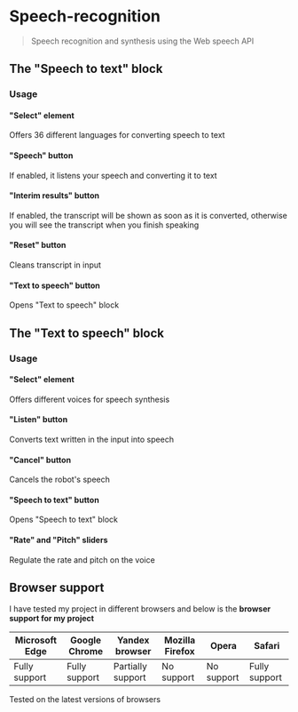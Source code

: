 # Speech-recognition

> Speech recognition and synthesis using the Web speech API

## The "Speech to text" block

### Usage

#### "Select" element

Offers 36 different languages for converting speech to text

#### "Speech" button

If enabled, it listens your speech and converting it to text

#### "Interim results" button

If enabled, the transcript will be shown as soon as it is converted, otherwise you will see the transcript when you finish speaking

#### "Reset" button

Cleans transcript in input

#### "Text to speech" button

Opens "Text to speech" block

## The "Text to speech" block

### Usage

#### "Select" element

Offers different voices for speech synthesis

#### "Listen" button

Converts text written in the input into speech

#### "Cancel" button

Cancels the robot's speech

#### "Speech to text" button

Opens "Speech to text" block

#### "Rate" and "Pitch" sliders

Regulate the rate and pitch on the voice

## Browser support

I have tested my project in different browsers and below is the __browser support for my project__

| Microsoft Edge | Google Chrome | Yandex browser | Mozilla Firefox  | Opera | Safari |
|------|------|------|------|------|------|
| Fully support | Fully support | Partially support | No support | No support | Fully support |

Tested on the latest versions of browsers

